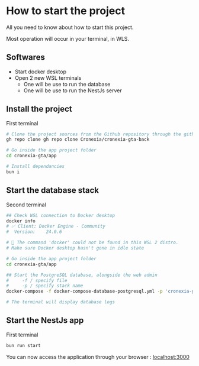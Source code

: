 # How to start the project

All you need to know about how to start this project.

Most operation will occur in your terminal, in WLS.

## Softwares

- Start docker desktop
- Open 2 new WSL terminals
  - One will be use to run the database
  - One will be use to run the NestJs server

## Install the project

First terminal

```bash
# Clone the project sources from the Github repository through the github CLI
gh repo clone gh repo clone Cronexia/cronexia-gta-back

# Go inside the app project folder
cd cronexia-gta/app

# Install dependancies
bun i
```

## Start the database stack

Second terminal

```bash
## Check WSL connection to Docker desktop
docker info
# ✅ Client: Docker Engine - Community
#  Version:    24.0.6

# 🐛 The command 'docker' could not be found in this WSL 2 distro.
# Make sure Docker desktop hasn't gone in idle state

# Go inside the app project folder
cd cronexia-gta/app

## Start the PostgreSQL database, alongside the web admin
#     -f / specify file
#     -p / specify stack name
docker-compose -f docker-compose-database-postgresql.yml -p 'cronexia-gta-app' up

# The terminal will display database logs
```

## Start the NestJs app

First terminal

```bash
bun run start
```

You can now access the application through your browser : [localhost:3000](http://localhost:3000/)
